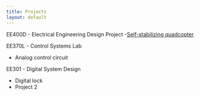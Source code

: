 ```yaml
---
title: Projects
layout: default
---
```


EE400D - Electrical Engineering Design Project
-<a href="/projects/quadcopter">Self-stabilizing quadcopter</a>


EE370L - Control Systems Lab
<ul>
<li>Analog control circuit</li>
</ul>

EE301 - Digital System Design
<ul>
<li>Digital lock</li>
<li>Project 2</li>
</ul>
